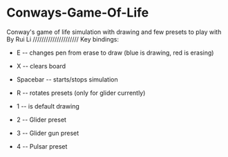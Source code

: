 # Conways-Game-Of-Life

Conway's game of life simulation with drawing and few presets to play with
By Rui Li
/////////////////////
Key bindings:
* E -- changes pen from erase to draw (blue is drawing, red is erasing)
* X -- clears board
* Spacebar -- starts/stops simulation
* R -- rotates presets (only for glider currently)

* 1 -- is default drawing
* 2 -- Glider preset
* 3 -- Glider gun preset
* 4 -- Pulsar preset


